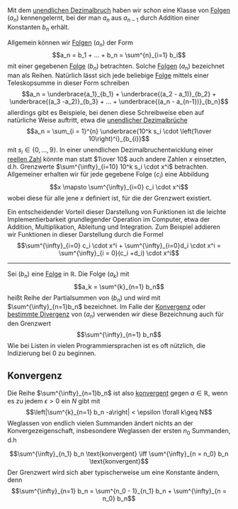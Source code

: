 Mit dem [unendlichen Dezimalbruch](Unendlicher%20Dezimalbruch.md) haben wir schon eine Klasse von [Folgen](Mathe/Folgen.md) $(a_n)$ kennengelernt, bei der man $a_n$ aus $a_{n-1}$ durch Addition einer Konstanten $b_n$ erhält.

Allgemein können wir [Folgen](Mathe/Folgen.md) $(a_n)$  der Form $$a_n = b_1 + ... + b_n = \sum^{n}_{i=1} b_i$$
mit einer gegebenen [Folge](Mathe/Folgen.md) $(b_n)$ betrachten. Solche [Folgen](Mathe/Folgen.md) $(a_n)$ bezeichnet man als Reihen.
Natürlich lässt sich jede beliebige [Folge](Mathe/Folgen.md) mittels einer Teleskopsumme in dieser Form schreiben
$$a_n = \underbrace{a_1}_{b_1} + \underbrace{(a_2 - a_1)}_{b_2} + \underbrace{(a_3 -a_2)}_{b_3} + ... + \underbrace{(a_n - a_{n-1})}_{b_n}$$
allerdings gibt es Beispiele, bei denen diese Schreibweise eben auf natürliche Weise auftritt, etwa die [unendlicher Dezimalbrüche](Unendlicher%20Dezimalbruch.md)
$$a_n = \sum_{i = 1}^{n} \underbrace{10^k s_i \cdot \left(1\over 10\right)^i}_{b_{i}}$$
mit $s_i \in \{0, ..., 9\}$.
In einer unendlichen Dezimalbruchentwicklung einer [reellen Zahl](Reelle%20Zahlen.md) könnte man statt $1\over 10$ auch andere Zahlen $x$ einsetzten, d.h. Grenzwerte $\sum^{\infty}_{i=10} 10^k s_i \cdot x^i$ betrachten. Allgemeiner erhalten wir für jede gegebene Folge $(c_i)$ eine Abbildung
$$x \mapsto \sum^{\infty}_{i=0} c_i \cdot x^i$$
wobei diese für alle jene $x$ definiert ist, für die der Grenzwert existiert. 

Ein entscheidender Vorteil dieser Darstellung von Funktionen ist die leichte Implementierbarkeit grundlegender Operation im Computer, etwa der Addition, Multiplikation, Ableitung und Integration. Zum Beispiel addieren wir Funktionen in dieser Darstellung durch die Formel 
$$\sum^{\infty}_{i=0} c_i \cdot x^i + \sum^{\infty}_{i=0}d_i \cdot x^i = \sum^{\infty}_{i = 0}(c_i +d_i) \cdot x^i$$

---

Sei $(b_n)$ eine [Folge](Mathe/Folgen.md) in $\mathbb R$. Die Folge $(a_k)$ mit $$a_k = \sum^{k}_{n=1} b_n$$
heißt Reihe der Partialsummen von $(b_n)$ und wird mit $\sum^{\infty}_{n=1}b_n$
bezeichnet.  Im Falle der [Konvergenz](Konvergenz.md) oder [bestimmte Divergenz](Bestimmt%20Divergent.md) von $(a_n)$ verwenden wir diese Bezeichnung auch für den Grenzwert
$$\sum^{\infty}_{n=1} b_n$$
Wie bei Listen in vielen Programmiersprachen ist es oft nützlich, die Indizierung bei $0$ zu beginnen.

## Konvergenz
Die Reihe $\sum^{\infty}_{n=1}b_n$ ist also [konvergent](Konvergenz.md) gegen $a\in \mathbb R$, wenn es zu jedem $\epsilon > 0$ ein $N$ gibt mit $$\left|\sum^{k}_{n=1} b_n -a\right| < \epsilon \forall k\geq N$$
Weglassen von endlich vielen Summanden ändert nichts an der Konvergezeigenschaft, insbesondere Weglassen der ersten $n_0$ Summanden, d.h

$$\sum^{\infty}_{n_1} b_n \text{konvergent} \iff \sum^{\infty}_{n = n_0} b_n \text{konvergent}$$
Der Grenzwert wird sich aber typischerweise um eine Konstante ändern, denn
$$\sum^{\infty}_{n=1} b_n = \sum^{n_0 - 1}_{n_1} b_n + \sum^{\infty}_{n = n_0} b_n$$